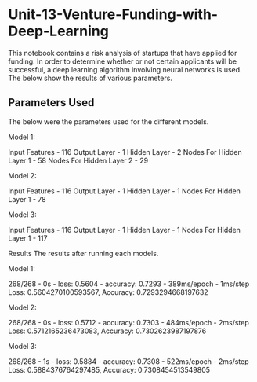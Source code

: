 # Unit-13-Venture-Funding-with-Deep-Learning
This notebook contains a risk analysis of startups that have applied for funding. In order to determine whether or not certain applicants will be successful, a deep learning algorithm involving neural networks is used. The below show the results of various parameters.

Parameters Used
--
The below were the parameters used for the different models.

Model 1:

Input Features - 116
Output Layer - 1
Hidden Layer - 2
Nodes For Hidden Layer 1 - 58
Nodes For Hidden Layer 2 - 29

Model 2:

Input Features - 116
Output Layer - 1
Hidden Layer - 1
Nodes For Hidden Layer 1 - 78

Model 3:

Input Features - 116
Output Layer - 1
Hidden Layer - 1
Nodes For Hidden Layer 1 - 117

Results
The results after running each models.

Model 1:

268/268 - 0s - loss: 0.5604 - accuracy: 0.7293 - 389ms/epoch - 1ms/step
Loss: 0.5604270100593567, Accuracy: 0.7293294668197632

Model 2:

268/268 - 0s - loss: 0.5712 - accuracy: 0.7303 - 484ms/epoch - 2ms/step
Loss: 0.5712165236473083, Accuracy: 0.7302623987197876

Model 3:

268/268 - 1s - loss: 0.5884 - accuracy: 0.7308 - 522ms/epoch - 2ms/step
Loss: 0.5884376764297485, Accuracy: 0.7308454513549805

